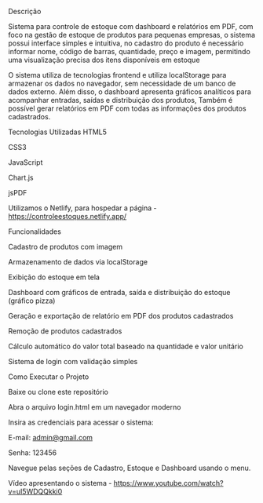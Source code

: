 Descrição

Sistema para controle de estoque com dashboard e relatórios em PDF, com foco na gestão de estoque de produtos para pequenas empresas, o sistema possui interface simples e intuitiva, no cadastro do produto é necessário informar nome, código de barras, quantidade, preço e imagem, permitindo uma visualização precisa dos itens disponíveis em estoque

O sistema utiliza de tecnologias frontend e utiliza localStorage para armazenar os dados no navegador, sem necessidade de um banco de dados externo. Além disso, o dashboard apresenta gráficos analíticos para acompanhar entradas, saídas e distribuição dos produtos, Também é possível gerar relatórios em PDF com todas as informações dos produtos cadastrados.

Tecnologias Utilizadas
HTML5

CSS3

JavaScript

Chart.js

jsPDF

Utilizamos o Netlify, para hospedar a página - https://controleestoques.netlify.app/




Funcionalidades

Cadastro de produtos com imagem

Armazenamento de dados via localStorage

Exibição do estoque em tela

Dashboard com gráficos de entrada, saída e distribuição do estoque (gráfico pizza)

Geração e exportação de relatório em PDF dos produtos cadastrados

Remoção de produtos cadastrados

Cálculo automático do valor total baseado na quantidade e valor unitário

Sistema de login com validação simples


Como Executar o Projeto

Baixe ou clone este repositório

Abra o arquivo login.html em um navegador moderno

Insira as credenciais para acessar o sistema:

E-mail: admin@gmail.com

Senha: 123456

Navegue pelas seções de Cadastro, Estoque e Dashboard usando o menu.


Vídeo apresentando o sistema - https://www.youtube.com/watch?v=uI5WDQQkki0 
